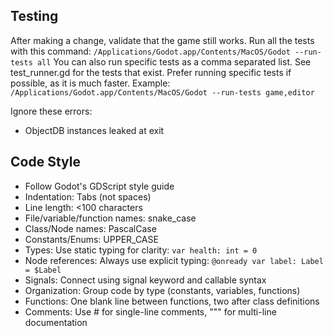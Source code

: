 ## Testing
After making a change, validate that the game still works.
Run all the tests with this command: `/Applications/Godot.app/Contents/MacOS/Godot --run-tests all`
You can also run specific tests as a comma separated list. See test_runner.gd for the tests that exist. Prefer running specific tests if possible, as it is much faster. Example: `/Applications/Godot.app/Contents/MacOS/Godot --run-tests game,editor`

Ignore these errors:
 - ObjectDB instances leaked at exit 

## Code Style
- Follow Godot's GDScript style guide
- Indentation: Tabs (not spaces)
- Line length: <100 characters
- File/variable/function names: snake_case
- Class/Node names: PascalCase
- Constants/Enums: UPPER_CASE
- Types: Use static typing for clarity: `var health: int = 0`
- Node references: Always use explicit typing: `@onready var label: Label = $Label`
- Signals: Connect using signal keyword and callable syntax
- Organization: Group code by type (constants, variables, functions)
- Functions: One blank line between functions, two after class definitions
- Comments: Use # for single-line comments, """ for multi-line documentation
